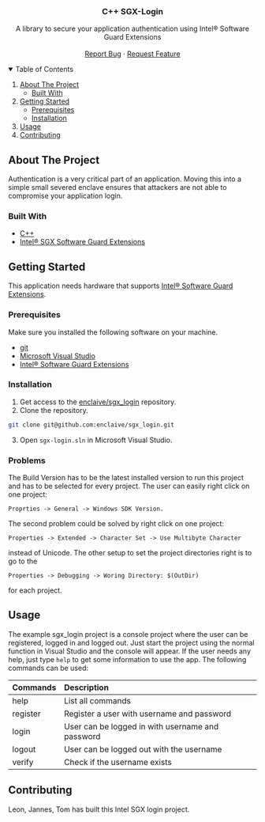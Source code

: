 
<br />
<p align="center">
  <h3 align="center">C++ SGX-Login</h3>

  <p align="center">
    A library to secure your application authentication using Intel® Software Guard Extensions
    <br />
    <br />
    <a href="https://github.com/enclaive/sgx_login/issues">Report Bug</a>
    ·
    <a href="https://github.com/enclaive/sgx_login/issues">Request Feature</a>
  </p>
</p>



<!-- TABLE OF CONTENTS -->
<details open="open">
  <summary>Table of Contents</summary>
  <ol>
    <li>
      <a href="#about-the-project">About The Project</a>
      <ul>
        <li><a href="#built-with">Built With</a></li>
      </ul>
    </li>
    <li>
      <a href="#getting-started">Getting Started</a>
      <ul>
        <li><a href="#prerequisites">Prerequisites</a></li>
        <li><a href="#installation">Installation</a></li>
      </ul>
    </li>
    <li><a href="#usage">Usage</a></li>
    <li><a href="#contributing">Contributing</a></li>
  </ol>
</details>



<!-- ABOUT THE PROJECT -->
## About The Project

Authentication is a very critical part of an application. Moving this into a simple small severed enclave ensures that attackers are not able to compromise your application login.

### Built With

* [C++](https://www.cplusplus.com/)
* [Intel® SGX Software Guard Extensions](https://www.intel.com/content/www/us/en/architecture-and-technology/software-guard-extensions.html)


<!-- GETTING STARTED -->
## Getting Started

This application needs hardware that supports [Intel® Software Guard Extensions](https://www.intel.com/content/www/us/en/support/articles/000028173/processors/intel-core-processors.html).

### Prerequisites

Make sure you installed the following software on your machine.

- [git](https://github.com/git-guides/install-git)
- [Microsoft Visual Studio](https://visualstudio.microsoft.com/)
- [Intel® Software Guard Extensions](https://downloadcenter.intel.com/de/product/80895)

### Installation

1. Get access to the [enclaive/sgx_login](https://github.com/enclaive/sgx_login) repository.
2. Clone the repository.

```sh
git clone git@github.com:enclaive/sgx_login.git
```

3. Open `sgx-login.sln` in Microsoft Visual Studio.

### Problems

The Build Version has to be the latest installed version to run this project and has to be selected for every project. The user can easily right click on one project:          
```
Proprties -> General -> Windows SDK Version. 
```
The second problem could be solved by right click on one project: 
```
Properties -> Extended -> Character Set -> Use Multibyte Character
````
instead of Unicode. The other setup to set the project directories right is to go to the 
```
Properties -> Debugging -> Woring Directory: $(OutDir)
````
 for each project.


<!-- USAGE EXAMPLES -->
## Usage

The example sgx_login project is a console project where the user can be registered, logged in and logged out. Just start the project using the normal function in Visual Studio and the console will appear. If the user needs any help, just type `help` to get some information to use the app. The following commands can be used:

| Commands      | Description|
| ------------- |:-----------|
| help      | List all commands |
| register  | Register a user with username and password   |
| login     | User can be logged in with username and password  |
| logout    | User can be logged out with the username |
| verify    | Check if the username exists |

<!-- CONTRIBUTING -->
## Contributing

Leon, Jannes, Tom has built this Intel SGX login project.

